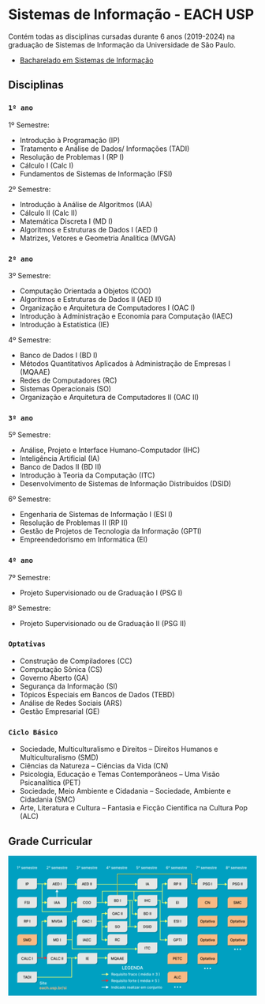 # Sistemas de Informação - EACH USP

Contém todas as disciplinas cursadas durante 6 anos (2019-2024) na graduação de Sistemas de Informação da Universidade de São Paulo.
  - [Bacharelado em Sistemas de Informação](https://www.each.usp.br/si/assets/html/about.html)

## Disciplinas

### `1º ano`
  
1º Semestre:
  - Introdução à Programação (IP)
  - Tratamento e Análise de Dados/ Informações (TADI)
  - Resolução de Problemas I (RP I)
  - Cálculo I (Calc I)
  - Fundamentos de Sistemas de Informação (FSI)
  
2º Semestre:
  - Introdução à Análise de Algoritmos (IAA)
  - Cálculo II (Calc II)
  - Matemática Discreta I (MD I)
  - Algoritmos e Estruturas de Dados I (AED I)
  - Matrizes, Vetores e Geometria Analítica (MVGA)
  
### `2º ano`

3º Semestre:
  - Computação Orientada a Objetos (COO)
  - Algoritmos e Estruturas de Dados II (AED II)
  - Organização e Arquitetura de Computadores I (OAC I)
  - Introdução à Administração e Economia para Computação (IAEC)
  - Introdução à Estatística (IE)

4º Semestre:
  - Banco de Dados I (BD I)
  - Métodos Quantitativos Aplicados à Administração de Empresas I (MQAAE)
  - Redes de Computadores (RC)
  - Sistemas Operacionais (SO)
  - Organização e Arquitetura de Computadores II (OAC II)

### `3º ano`

5º Semestre:
  - Análise, Projeto e Interface Humano-Computador (IHC)
  - Inteligência Artificial (IA)
  - Banco de Dados II (BD II)
  - Introdução à Teoria da Computação (ITC)
  - Desenvolvimento de Sistemas de Informação Distribuídos (DSID)

6º Semestre:
  - Engenharia de Sistemas de Informação I (ESI I)
  - Resolução de Problemas II (RP II)
  - Gestão de Projetos de Tecnologia da Informação (GPTI)
  - Empreendedorismo em Informática (EI)

### `4º ano`

7º Semestre:
  - Projeto Supervisionado ou de Graduação I (PSG I)

8º Semestre:
  - Projeto Supervisionado ou de Graduação II (PSG II)

### `Optativas`

  - Construção de Compiladores (CC)
  - Computação Sônica (CS)
  - Governo Aberto (GA)
  - Segurança da Informação (SI)
  - Tópicos Especiais em Bancos de Dados (TEBD)
  - Análise de Redes Sociais (ARS)
  - Gestão Empresarial (GE)

### `Ciclo Básico`

  - Sociedade, Multiculturalismo e Direitos – Direitos Humanos e Multiculturalismo (SMD)
  - Ciências da Natureza – Ciências da Vida (CN)
  - Psicologia, Educação e Temas Contemporâneos – Uma Visão Psicanalítica (PET)
  - Sociedade, Meio Ambiente e Cidadania – Sociedade, Ambiente e Cidadania (SMC)
  - Arte, Literatura e Cultura – Fantasia e Ficção Científica na Cultura Pop (ALC)


## Grade Curricular
![Grade SI](grade-si.png)
